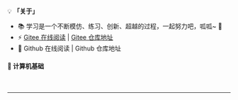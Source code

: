 <style>
    h2
    {
      margin-bottom:50px;
      font-size: 1em;
        }
h2 span{
  display:inline-block;
  background: rgb(102, 126, 233);
  color:#ffffff !important;
  padding:  10px  16px;
  border-radius:5px;
  box-shadow: 2px 2px 5px rgb(216, 216, 216);
}
/* .content{
  width:1000px;
  margin: 0 auto;
  padding-top: 30px;
} */
.markdown-section{
  padding: 30px 30px 40px 30px !important;
}
    </style>

💡 **「关于」**

- 📚 学习是一个不断模仿、练习、创新、超越的过程，一起努力吧，呱呱~ 🐸
- ⚡ [Gitee 在线阅读](https://reanon.gitee.io/notes/) | [Gitee 仓库地址](https://gitee.com/Reanon/notes)
- 🔮 Github 在线阅读 | Github 仓库地址


## 📑 计算机基础

---



